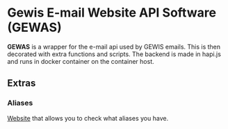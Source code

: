 # Gewis E-mail Website API Software (GEWAS)
**GEWAS** is a wrapper for the e-mail api used by GEWIS emails. This is then decorated with extra functions and scripts.
The backend is made in hapi.js and runs in docker container on the container host.

## Extras
### Aliases
[Website](https://cbc.gewis.nl/aliases/) that allows you to check what aliases you have.